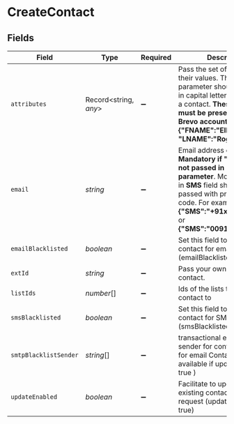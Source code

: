 # CreateContact


## Fields

| Field                                                                                                                                                                                                                                                | Type                                                                                                                                                                                                                                                 | Required                                                                                                                                                                                                                                             | Description                                                                                                                                                                                                                                          | Example                                                                                                                                                                                                                                              |
| ---------------------------------------------------------------------------------------------------------------------------------------------------------------------------------------------------------------------------------------------------- | ---------------------------------------------------------------------------------------------------------------------------------------------------------------------------------------------------------------------------------------------------- | ---------------------------------------------------------------------------------------------------------------------------------------------------------------------------------------------------------------------------------------------------- | ---------------------------------------------------------------------------------------------------------------------------------------------------------------------------------------------------------------------------------------------------- | ---------------------------------------------------------------------------------------------------------------------------------------------------------------------------------------------------------------------------------------------------- |
| `attributes`                                                                                                                                                                                                                                         | Record<string, *any*>                                                                                                                                                                                                                                | :heavy_minus_sign:                                                                                                                                                                                                                                   | Pass the set of attributes and their values. The attribute's parameter should be passed in capital letter while creating a contact. **These attributes must be present in your Brevo account**. For eg:<br/>**{"FNAME":"Elly", "LNAME":"Roger"}**<br/> |                                                                                                                                                                                                                                                      |
| `email`                                                                                                                                                                                                                                              | *string*                                                                                                                                                                                                                                             | :heavy_minus_sign:                                                                                                                                                                                                                                   | Email address of the user. **Mandatory if "SMS" field is not passed in "attributes" parameter**. Mobile Number in **SMS** field should be passed with proper country code. For example:<br/>**{"SMS":"+91xxxxxxxxxx"}** or **{"SMS":"0091xxxxxxxxxx"}**<br/> | elly@example.com                                                                                                                                                                                                                                     |
| `emailBlacklisted`                                                                                                                                                                                                                                   | *boolean*                                                                                                                                                                                                                                            | :heavy_minus_sign:                                                                                                                                                                                                                                   | Set this field to blacklist the contact for emails (emailBlacklisted = true)                                                                                                                                                                         | false                                                                                                                                                                                                                                                |
| `extId`                                                                                                                                                                                                                                              | *string*                                                                                                                                                                                                                                             | :heavy_minus_sign:                                                                                                                                                                                                                                   | Pass your own Id to create a contact.                                                                                                                                                                                                                | externalId                                                                                                                                                                                                                                           |
| `listIds`                                                                                                                                                                                                                                            | *number*[]                                                                                                                                                                                                                                           | :heavy_minus_sign:                                                                                                                                                                                                                                   | Ids of the lists to add the contact to                                                                                                                                                                                                               |                                                                                                                                                                                                                                                      |
| `smsBlacklisted`                                                                                                                                                                                                                                     | *boolean*                                                                                                                                                                                                                                            | :heavy_minus_sign:                                                                                                                                                                                                                                   | Set this field to blacklist the contact for SMS (smsBlacklisted = true)                                                                                                                                                                              | false                                                                                                                                                                                                                                                |
| `smtpBlacklistSender`                                                                                                                                                                                                                                | *string*[]                                                                                                                                                                                                                                           | :heavy_minus_sign:                                                                                                                                                                                                                                   | transactional email forbidden sender for contact. Use only for email Contact ( only available if updateEnabled = true )                                                                                                                              |                                                                                                                                                                                                                                                      |
| `updateEnabled`                                                                                                                                                                                                                                      | *boolean*                                                                                                                                                                                                                                            | :heavy_minus_sign:                                                                                                                                                                                                                                   | Facilitate to update the existing contact in the same request (updateEnabled = true)                                                                                                                                                                 | false                                                                                                                                                                                                                                                |
